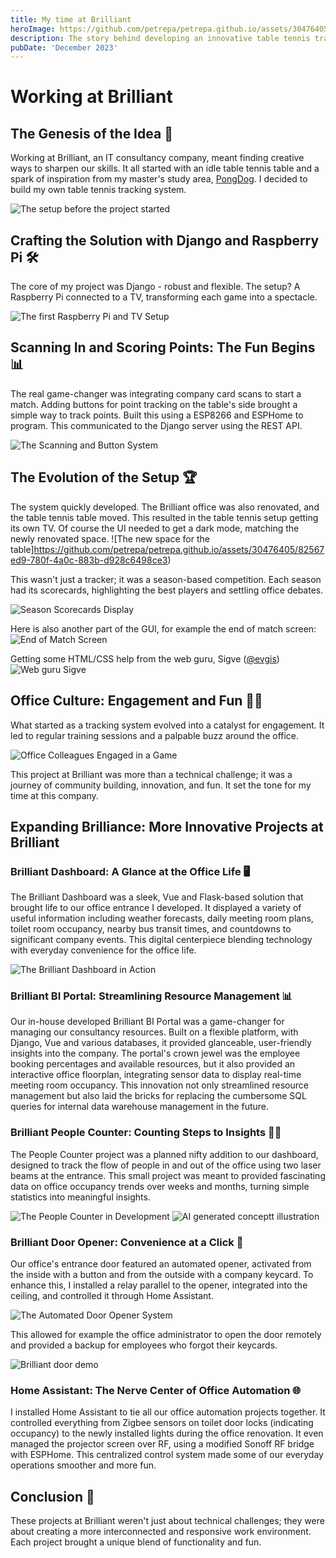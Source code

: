 ```yaml
---
title: My time at Brilliant
heroImage: https://github.com/petrepa/petrepa.github.io/assets/30476405/b1be49e7-f844-4002-aba5-4b32041b4592
description: The story behind developing an innovative table tennis tracking system at Brilliant, using Django, Raspberry Pi, and some DIY ingenuity along with other projects.
pubDate: 'December 2023'
---
```


# Working at Brilliant
## The Genesis of the Idea 🏓

Working at Brilliant, an IT consultancy company, meant finding creative ways to sharpen our skills. It all started with an idle table tennis table and a spark of inspiration from my master's study area, [PongDog](https://github.com/jakvah/PongDog). I decided to build my own table tennis tracking system. 

![The setup before the project started](https://github.com/petrepa/petrepa.github.io/assets/30476405/9fba8d1c-dd8d-4616-9938-8b1ec66ae10a)


## Crafting the Solution with Django and Raspberry Pi 🛠️

The core of my project was Django - robust and flexible. The setup? A Raspberry Pi connected to a TV, transforming each game into a spectacle.

![The first Raspberry Pi and TV Setup](https://github.com/petrepa/petrepa.github.io/assets/30476405/3aafb2e4-99e9-44ce-8542-2d55cb2dd162)


## Scanning In and Scoring Points: The Fun Begins 📊

The real game-changer was integrating company card scans to start a match. Adding buttons for point tracking on the table's side brought a simple way to track points. Built this using a ESP8266 and ESPHome to program. This communicated to the Django server using the REST API.

![The Scanning and Button System](https://github.com/petrepa/petrepa.github.io/assets/30476405/7bdc7b0e-b8f4-4d73-884b-3290418f72c2)

## The Evolution of the Setup 🏆
The system quickly developed. The Brilliant office was also renovated, and the table tennis table moved. This resulted in the table tennis setup getting its own TV. Of course the UI needed to get a dark mode, matching the newly renovated space.
![The new space for the table]https://github.com/petrepa/petrepa.github.io/assets/30476405/82567ed9-780f-4a0c-883b-d928c6498ce3)

This wasn't just a tracker; it was a season-based competition. Each season had its scorecards, highlighting the best players and settling office debates.

![Season Scorecards Display](https://github.com/petrepa/petrepa.github.io/assets/30476405/b6c0dd00-b421-44e6-8f92-4cd41b6ffdc1)

Here is also another part of the GUI, for example the end of match screen:
![End of Match Screen](https://github.com/petrepa/petrepa.github.io/assets/30476405/b1be49e7-f844-4002-aba5-4b32041b4592)

Getting some HTML/CSS help from the web guru, Sigve ([@evgis](https://github.com/evgiz))
![Web guru Sigve](https://github.com/petrepa/petrepa.github.io/assets/30476405/ccec03b7-43ab-4258-9be2-6df369d3ecb0)

## Office Culture: Engagement and Fun 🤾‍♂️

What started as a tracking system evolved into a catalyst for engagement. It led to regular training sessions and a palpable buzz around the office.

![Office Colleagues Engaged in a Game](https://github.com/petrepa/petrepa.github.io/assets/30476405/0588300f-6665-4d73-9e6e-1cdfc364b460)

This project at Brilliant was more than a technical challenge; it was a journey of community building, innovation, and fun. It set the tone for my time at this company.

## Expanding Brilliance: More Innovative Projects at Brilliant

### Brilliant Dashboard: A Glance at the Office Life 🖥️

The Brilliant Dashboard was a sleek, Vue and Flask-based solution that brought life to our office entrance I developed. It displayed a variety of useful information including weather forecasts, daily meeting room plans, toilet room occupancy, nearby bus transit times, and countdowns to significant company events. This digital centerpiece blending technology with everyday convenience for the office life.

![The Brilliant Dashboard in Action](https://github.com/petrepa/petrepa.github.io/assets/30476405/37455229-acd9-4622-9c9a-f266fa9361b9)

### Brilliant BI Portal: Streamlining Resource Management 📊

Our in-house developed Brilliant BI Portal was a game-changer for managing our consultancy resources. Built on a flexible platform, with Django, Vue and various databases, it provided glanceable, user-friendly insights into the company. The portal's crown jewel was the employee booking percentages and available resources, but it also provided an interactive office floorplan, integrating sensor data to display real-time meeting room occupancy. This innovation not only streamlined resource management but also laid the bricks for replacing the cumbersome SQL queries for internal data warehouse management in the future.


### Brilliant People Counter: Counting Steps to Insights 🚶‍♂️

The People Counter project was a planned nifty addition to our dashboard, designed to track the flow of people in and out of the office using two laser beams at the entrance. This small project was meant to provided fascinating data on office occupancy trends over weeks and months, turning simple statistics into meaningful insights.

![The People Counter in Development](https://github.com/petrepa/petrepa.github.io/assets/30476405/fdfe4f3e-092c-4c12-97e6-833101fcc308)
![AI generated conceptt illustration](https://github.com/petrepa/petrepa.github.io/assets/30476405/40e1411e-1b8c-47bf-8d48-bd3b30959b60)



### Brilliant Door Opener: Convenience at a Click 🚪

Our office's entrance door featured an automated opener, activated from the inside with a button and from the outside with a company keycard. To enhance this, I installed a relay parallel to the opener, integrated into the ceiling, and controlled it through Home Assistant. 

![The Automated Door Opener System](https://github.com/petrepa/petrepa.github.io/assets/30476405/edf145b9-e432-4e68-862e-d3caff8b92a4)

This allowed for example the office administrator to open the door remotely and provided a backup for employees who forgot their keycards.

![Brilliant door demo](https://github.com/petrepa/petrepa.github.io/assets/30476405/3558d274-3de5-461e-838b-0d433d6d75c9)


### Home Assistant: The Nerve Center of Office Automation 🌐

I installed Home Assistant to tie all our office automation projects together. It controlled everything from Zigbee sensors on toilet door locks (indicating occupancy) to the newly installed lights during the office renovation. It even managed the projector screen over RF, using a modified Sonoff RF bridge with ESPHome. This centralized control system made some of our everyday operations smoother and more fun.


## Conclusion 🔄

These projects at Brilliant weren't just about technical challenges; they were about creating a more interconnected and responsive work environment. Each project brought a unique blend of functionality and fun.
